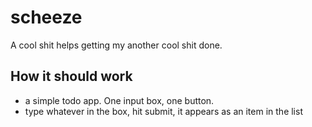 scheeze
=======

A cool shit helps getting my another cool shit done.

## How it should work ##
* a simple todo app. One input box, one button.
* type whatever in the box, hit submit, it appears as an item in the list
